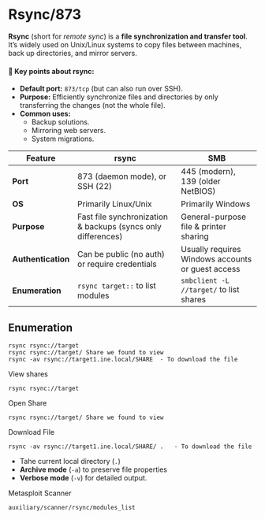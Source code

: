 # Rsync/873

**Rsync** (short for _remote sync_) is a **file synchronization and transfer tool**. It’s widely used on Unix/Linux systems to copy files between machines, back up directories, and mirror servers.

#### 🔑 Key points about rsync:

* **Default port:** `873/tcp` (but can also run over SSH).
* **Purpose:** Efficiently synchronize files and directories by only transferring the changes (not the whole file).
* **Common uses:**
  * Backup solutions.
  * Mirroring web servers.
  * System migrations.

| Feature            | **rsync**                                                    | **SMB**                                           |
| ------------------ | ------------------------------------------------------------ | ------------------------------------------------- |
| **Port**           | 873 (daemon mode), or SSH (22)                               | 445 (modern), 139 (older NetBIOS)                 |
| **OS**             | Primarily Linux/Unix                                         | Primarily Windows                                 |
| **Purpose**        | Fast file synchronization & backups (syncs only differences) | General-purpose file & printer sharing            |
| **Authentication** | Can be public (no auth) or require credentials               | Usually requires Windows accounts or guest access |
| **Enumeration**    | `rsync target::` to list modules                             | `smbclient -L //target/` to list shares           |

## Enumeration

```
rsync rsync://target
rsync rsync://target/ Share we found to view
rsync -av rsync://target1.ine.local/SHARE  - To download the file
```

View shares

```
rsync rsync://target
```

Open Share

```
rsync rsync://target/ Share we found to view
```

Download File

```
rsync -av rsync://target1.ine.local/SHARE/ .   - To download the file
```

* Tahe current local directory (`.`)
* **Archive mode** (`-a`) to preserve file properties
* &#x20;**Verbose mode** (`-v`) for detailed output.

Metasploit Scanner

```
auxiliary/scanner/rsync/modules_list
```

